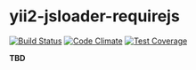 # yii2-jsloader-requirejs

[![Build Status](https://travis-ci.org/ischenko/yii2-jsloader-requirejs.svg?branch=master)](https://travis-ci.org/ischenko/yii2-jsloader-requirejs)
[![Code Climate](https://codeclimate.com/github/ischenko/yii2-jsloader-requirejs/badges/gpa.svg)](https://codeclimate.com/github/ischenko/yii2-jsloader-requirejs)
[![Test Coverage](https://codeclimate.com/github/ischenko/yii2-jsloader-requirejs/badges/coverage.svg)](https://codeclimate.com/github/ischenko/yii2-jsloader-requirejs/coverage)

**TBD**
